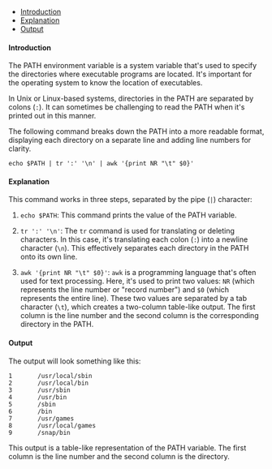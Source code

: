 <!-- TOC -->

- [Introduction](#introduction)
- [Explanation](#explanation)
- [Output](#output)

<!-- /TOC -->


#### Introduction

The PATH environment variable is a system variable that's used to specify the directories where executable programs are located. It's important for the operating system to know the location of executables.

In Unix or Linux-based systems, directories in the PATH are separated by colons (`:`). It can sometimes be challenging to read the PATH when it's printed out in this manner.

The following command breaks down the PATH into a more readable format, displaying each directory on a separate line and adding line numbers for clarity.

```
echo $PATH | tr ':' '\n' | awk '{print NR "\t" $0}'
```

#### Explanation

This command works in three steps, separated by the pipe (`|`) character:

1. `echo $PATH`: This command prints the value of the PATH variable.
    
2. `tr ':' '\n'`: The `tr` command is used for translating or deleting characters. In this case, it's translating each colon (`:`) into a newline character (`\n`). This effectively separates each directory in the PATH onto its own line.
    
3. `awk '{print NR "\t" $0}'`: `awk` is a programming language that's often used for text processing. Here, it's used to print two values: `NR` (which represents the line number or "record number") and `$0` (which represents the entire line). These two values are separated by a tab character (`\t`), which creates a two-column table-like output. The first column is the line number and the second column is the corresponding directory in the PATH.

#### Output

The output will look something like this:

```
1       /usr/local/sbin
2       /usr/local/bin
3       /usr/sbin
4       /usr/bin
5       /sbin
6       /bin
7       /usr/games
8       /usr/local/games
9       /snap/bin
```

This output is a table-like representation of the PATH variable. The first column is the line number and the second column is the directory.


